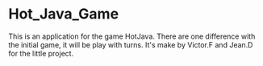 # Hot_Java_Game
This is an application for the game HotJava.
There are one difference with the initial game, it will be play with turns.
It's make by Victor.F and Jean.D for the little project.